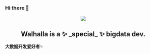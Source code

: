 ### Hi there 👋

<p align="center">
 <img align="center" src="https://github-readme-stats.vercel.app/api?username=Walhalla-Summary&show_icons=true&theme=tokyonight" />
 <h2 align="center">Walhalla is a ✨ _special_ ✨ bigdata dev.</h2>
</p>

**大数据开发爱好者**✨
